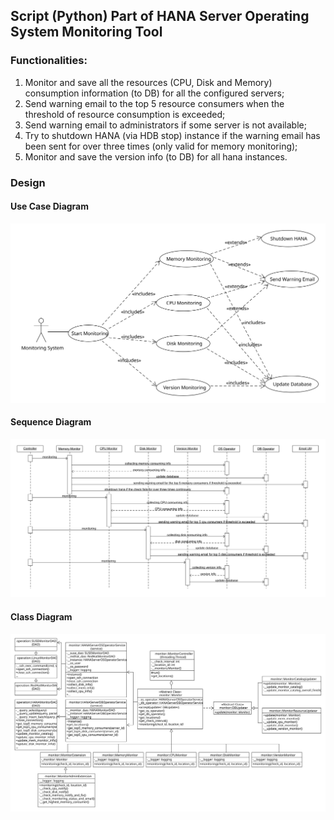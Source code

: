 ## Script (Python) Part of HANA Server Operating System Monitoring Tool


### Functionalities:

1.	Monitor and save all the resources (CPU, Disk and Memory) consumption information (to DB) for all the configured servers;
2.	Send warning email to the top 5 resource consumers when the threshold of resource consumption is exceeded;
3.  Send warning email to administrators if some server is not available;
4.	Try to shutdown HANA (via HDB stop) instance if the warning email has been sent for over three times (only valid for memory monitoring);
5.  Monitor and save the version info (to DB) for all hana instances.

### Design

#### __Use Case Diagram__
![class_diagram](https://raw.githubusercontent.com/ckyycc/hana_os_monitor_script/master/design/usecase.svg?sanitize=true)

#### __Sequence Diagram__
![sequence_diagram](https://raw.githubusercontent.com/ckyycc/hana_os_monitor_script/master/design/sequence.svg?sanitize=true)

#### __Class Diagram__
![class_diagram](https://raw.githubusercontent.com/ckyycc/hana_os_monitor_script/master/design/class.svg?sanitize=true)

